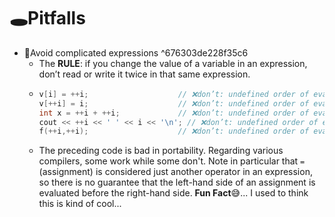 # 🕳Pitfalls
- 📌Avoid complicated expressions ^676303de228f35c6
    - The **RULE**: if you change the value of a variable in an expression, don’t read or write it twice in that same expression.
    - ``` c++
      v[i] = ++i; 					 // ❌don’t: undefined order of evaluation
      v[++i] = i; 					 // ❌don’t: undefined order of evaluation
      int x = ++i + ++i;  			 // ❌don’t: undefined order of evaluation
      cout << ++i << ' ' << i << '\n'; // ❌don’t: undefined order of evaluation
      f(++i,++i); 					 // ❌don’t: undefined order of evaluation
      ```
    - The preceding code is bad in portability. Regarding various compilers, some work while some don't. Note in particular that `=` (assignment) is considered just another operator in an expression, so there is no guarantee that the left-hand side of an assignment is evaluated before the right-hand side.
  **Fun Fact**😅... I used to think this is kind of cool...
  